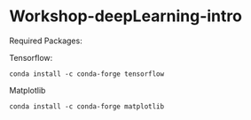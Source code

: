 # Workshop-deepLearning-intro

Required Packages:

Tensorflow:
```
conda install -c conda-forge tensorflow 
```

Matplotlib
```
conda install -c conda-forge matplotlib
```
